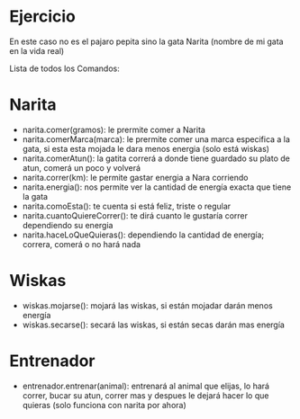# Ejercicio
En este caso no es el pajaro pepita sino la gata Narita (nombre de mi gata en la vida real)

Lista de todos los Comandos:

# Narita
* narita.comer(gramos): le prermite comer a Narita
* narita.comerMarca(marca): le prermite comer una marca especifica a la gata, si esta esta mojada le dara menos energia (solo está wiskas)
* narita.comerAtun(): la gatita correrá a donde tiene guardado su plato de atun, comerá un poco y volverá
* narita.correr(km): le permite gastar energia a Nara corriendo
* narita.energia(): nos permite ver la cantidad de energía exacta que tiene la gata
* narita.comoEsta(): te cuenta si está feliz, triste o regular
* narita.cuantoQuiereCorrer(): te dirá cuanto le gustaría correr dependiendo su energia
* narita.haceLoQueQuieras(): dependiendo la cantidad de energía; correra, comerá o no hará nada

# Wiskas
* wiskas.mojarse(): mojará las wiskas, si están mojadar darán menos energía
* wiskas.secarse(): secará las wiskas, si están secas darán mas energía

# Entrenador
* entrenador.entrenar(animal): entrenará al animal que elijas, lo hará correr, bucar su atun, correr mas y despues le dejará hacer lo que quieras (solo funciona con narita por ahora)
